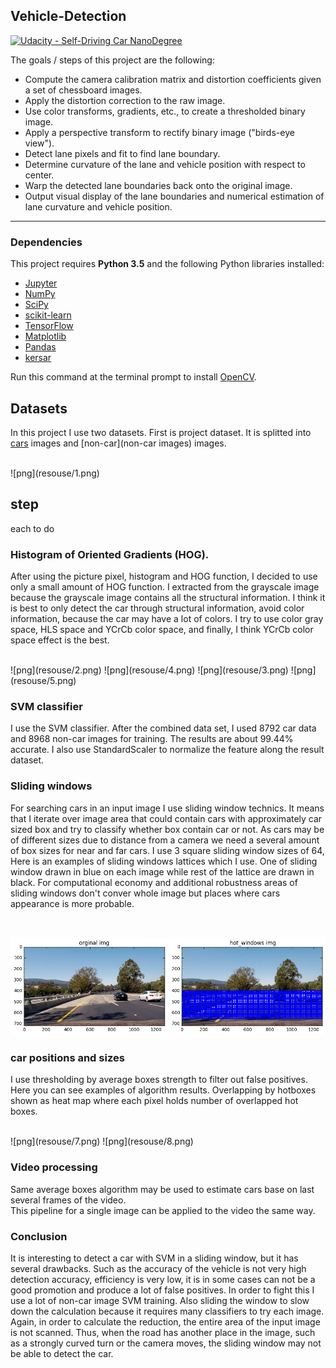 ## Vehicle-Detection
[![Udacity - Self-Driving Car NanoDegree](https://s3.amazonaws.com/udacity-sdc/github/shield-carnd.svg)](http://www.udacity.com/drive)

The goals / steps of this project are the following:  

* Compute the camera calibration matrix and distortion coefficients given a set of chessboard images.
* Apply the distortion correction to the raw image.  
* Use color transforms, gradients, etc., to create a thresholded binary image.
* Apply a perspective transform to rectify binary image ("birds-eye view"). 
* Detect lane pixels and fit to find lane boundary.
* Determine curvature of the lane and vehicle position with respect to center.
* Warp the detected lane boundaries back onto the original image.
* Output visual display of the lane boundaries and numerical estimation of lane curvature and vehicle position.

---

### Dependencies

This project requires **Python 3.5** and the following Python libraries installed:

- [Jupyter](http://jupyter.org/)
- [NumPy](http://www.numpy.org/)
- [SciPy](https://www.scipy.org/)
- [scikit-learn](http://scikit-learn.org/)
- [TensorFlow](http://tensorflow.org)
- [Matplotlib](http://matplotlib.org/)
- [Pandas](http://pandas.pydata.org/) 
- [kersar](http://kersar.org/) 

Run this command at the terminal prompt to install [OpenCV](http://opencv.org/). 

## Datasets
In this project I use two datasets. First is project dataset. It is splitted into [cars](https://s3.amazonaws.com/udacity-sdc/Vehicle_Tracking/vehicles.zip) images and [non-car](non-car images) images. 

<br>
![png](resouse/1.png)

## step 
each to do 



### Histogram of Oriented Gradients (HOG).

After using the picture pixel, histogram and HOG function, I decided to use only a small amount of HOG function. I extracted from the grayscale image because the grayscale image contains all the structural information. I think it is best to only detect the car through structural information, avoid color information, because the car may have a lot of colors. I try to use color gray space, HLS space and YCrCb color space, and finally, I think YCrCb color space effect is the best.

<br>
![png](resouse/2.png)
![png](resouse/4.png)
![png](resouse/3.png)
![png](resouse/5.png)

### SVM classifier
I use the SVM classifier. After the combined data set, I used 8792 car data and 8968 non-car images for training. The results are about 99.44% accurate. I also use StandardScaler to normalize the feature along the result dataset.

### Sliding windows
For searching cars in an input image I use sliding window technics. It means that I iterate over image area that could contain cars with approximately car sized box and try to classify whether box contain car or not. As cars may be of different sizes due to distance from a camera we need a several amount of box sizes for near and far cars. I use 3 square sliding window sizes of 64, Here is an examples of sliding windows lattices which I use. One of sliding window drawn in blue on each image while rest of the lattice are drawn in black. For computational economy and additional robustness areas of sliding windows don't conver whole image but places where cars appearance is more probable.

<br>

![png](resouse/6.png)

### car positions and sizes
I use thresholding by average boxes strength to filter out false positives. Here you can see examples of algorithm results. Overlapping by hotboxes shown as heat map where each pixel holds number of overlapped hot boxes.

<br>
![png](resouse/7.png)
![png](resouse/8.png)

### Video processing
Same average boxes algorithm may be used to estimate cars base on last several frames of the video.<br>
This pipeline for a single image can be applied to the video the same way.


### Conclusion
It is interesting to detect a car with SVM in a sliding window, but it has several drawbacks. Such as the accuracy of the vehicle is not very high detection accuracy, efficiency is very low, it is in some cases can not be a good promotion and produce a lot of false positives. In order to fight this I use a lot of non-car image SVM training. Also sliding the window to slow down the calculation because it requires many classifiers to try each image. Again, in order to calculate the reduction, the entire area of the input image is not scanned. Thus, when the road has another place in the image, such as a strongly curved turn or the camera moves, the sliding window may not be able to detect the car.
